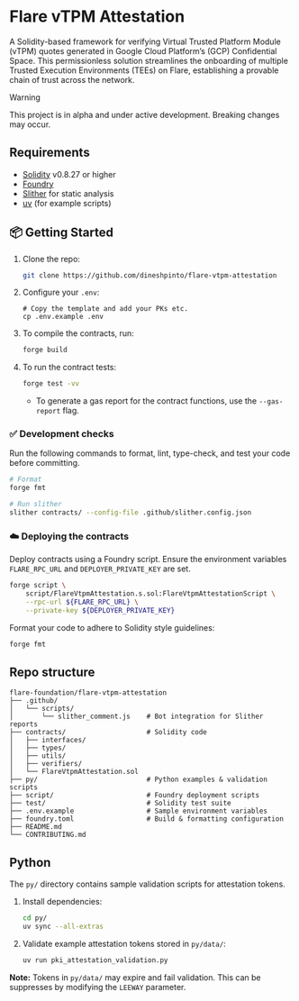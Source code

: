# Flare vTPM Attestation

A Solidity-based framework for verifying Virtual Trusted Platform Module (vTPM) quotes generated in Google Cloud Platform’s (GCP) Confidential Space.
This permissionless solution streamlines the onboarding of multiple Trusted Execution Environments (TEEs) on Flare, establishing a provable chain of trust across the network.

> [!WARNING]
>
> This project is in alpha and under active development. Breaking changes may occur.

## Requirements

- [Solidity](https://soliditylang.org) v0.8.27 or higher
- [Foundry](https://getfoundry.sh)
- [Slither](https://github.com/marketplace/actions/slither-action) for static analysis
- [uv](https://docs.astral.sh/uv/) (for example scripts)

## 📦 Getting Started

1. Clone the repo:

   ```bash
   git clone https://github.com/dineshpinto/flare-vtpm-attestation
   ```

2. Configure your `.env`:

   ```
   # Copy the template and add your PKs etc.
   cp .env.example .env
   ```

3. To compile the contracts, run:

   ```bash
   forge build
   ```

4. To run the contract tests:

   ```bash
   forge test -vv
   ```

   - To generate a gas report for the contract functions, use the `--gas-report` flag.

### ✅ Development checks

Run the following commands to format, lint, type-check, and test your code before committing.

```bash
# Format
forge fmt

# Run slither
slither contracts/ --config-file .github/slither.config.json
```

### ☁️ Deploying the contracts

Deploy contracts using a Foundry script.
Ensure the environment variables `FLARE_RPC_URL` and `DEPLOYER_PRIVATE_KEY` are set.

```bash
forge script \
    script/FlareVtpmAttestation.s.sol:FlareVtpmAttestationScript \
    --rpc-url ${FLARE_RPC_URL} \
    --private-key ${DEPLOYER_PRIVATE_KEY}
```

Format your code to adhere to Solidity style guidelines:

```bash
forge fmt
```

## Repo structure

```plaintext
flare-foundation/flare-vtpm-attestation
├── .github/
│   └── scripts/
│       └── slither_comment.js    # Bot integration for Slither reports
├── contracts/                    # Solidity code
│   ├── interfaces/
│   ├── types/
│   ├── utils/
│   ├── verifiers/
│   └── FlareVtpmAttestation.sol
├── py/                           # Python examples & validation scripts
├── script/                       # Foundry deployment scripts
├── test/                         # Solidity test suite
├── .env.example                  # Sample environment variables
├── foundry.toml                  # Build & formatting configuration
├── README.md
└── CONTRIBUTING.md
```

## Python

The `py/` directory contains sample validation scripts for attestation tokens.

1. Install dependencies:
   ```bash
   cd py/
   uv sync --all-extras
   ```
2. Validate example attestation tokens stored in `py/data/`:
   ```bash
   uv run pki_attestation_validation.py
   ```

**Note:** Tokens in `py/data/` may expire and fail validation. This can be suppresses by modifying the `LEEWAY` parameter.
